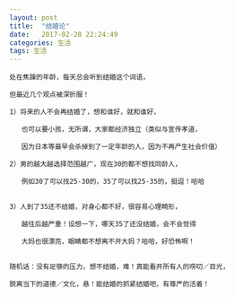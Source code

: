 ```yaml
---
layout: post
title:  "结婚论"
date:   2017-02-28 22:24:49
categories: 生活
tags: 生活
---
```


	处在焦躁的年龄，每天总会听到结婚这个词语，

	但最近几个观点被深折服！

	1）将来的人不会再结婚了，想和谁好，就和谁好，

	   也可以要小孩，无所谓，大家都经济独立（类似与宣传孝道，

	   因为日本等最早会杀掉到了一定年龄的人，因为不再产生社会价值）

	2）男的越大越选择范围越广，现在30的都不想找同龄人，

	   例如30了可以找25-30的，35了可以找25-35的，挺逗！哈哈


	3）人到了35还不结婚，对身心都不好，很容易心理畸形，

	   越往后越严重！设想一下，哪天35了还没结婚，会不会觉得

	   大妈也很漂亮，眼睛都不想离不开大妈？哈哈，好恐怖啊！


	随机话：没有足够的压力，想不结婚，难！真能看开所有人的唠叨／目光，

	脱离当下的道德／文化，悬！能结婚的抓紧结婚吧，有尊严的活着！

